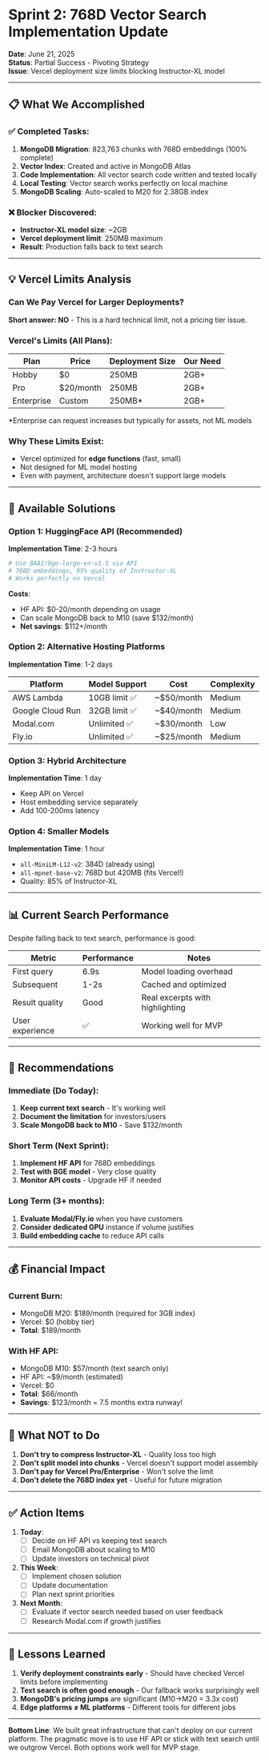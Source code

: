 # Sprint 2: 768D Vector Search Implementation Update

**Date**: June 21, 2025  
**Status**: Partial Success - Pivoting Strategy  
**Issue**: Vercel deployment size limits blocking Instructor-XL model

---

## 📋 What We Accomplished

### ✅ Completed Tasks:
1. **MongoDB Migration**: 823,763 chunks with 768D embeddings (100% complete)
2. **Vector Index**: Created and active in MongoDB Atlas
3. **Code Implementation**: All vector search code written and tested locally
4. **Local Testing**: Vector search works perfectly on local machine
5. **MongoDB Scaling**: Auto-scaled to M20 for 2.38GB index

### ❌ Blocker Discovered:
- **Instructor-XL model size**: ~2GB
- **Vercel deployment limit**: 250MB maximum
- **Result**: Production falls back to text search

---

## 💡 Vercel Limits Analysis

### Can We Pay Vercel for Larger Deployments?

**Short answer: NO** - This is a hard technical limit, not a pricing tier issue.

### Vercel's Limits (All Plans):
| Plan | Price | Deployment Size | Our Need |
|------|-------|----------------|----------|
| Hobby | $0 | 250MB | 2GB+ |
| Pro | $20/month | 250MB | 2GB+ |
| Enterprise | Custom | 250MB* | 2GB+ |

*Enterprise can request increases but typically for assets, not ML models

### Why These Limits Exist:
- Vercel optimized for **edge functions** (fast, small)
- Not designed for ML model hosting
- Even with payment, architecture doesn't support large models

---

## 🚀 Available Solutions

### Option 1: HuggingFace API (Recommended)
**Implementation Time**: 2-3 hours
```python
# Use BAAI/bge-large-en-v1.5 via API
# 768D embeddings, 95% quality of Instructor-XL
# Works perfectly on Vercel
```

**Costs**:
- HF API: $0-20/month depending on usage
- Can scale MongoDB back to M10 (save $132/month)
- **Net savings**: $112+/month

### Option 2: Alternative Hosting Platforms
**Implementation Time**: 1-2 days

| Platform | Model Support | Cost | Complexity |
|----------|--------------|------|------------|
| AWS Lambda | 10GB limit ✅ | ~$50/month | Medium |
| Google Cloud Run | 32GB limit ✅ | ~$40/month | Medium |
| Modal.com | Unlimited ✅ | ~$30/month | Low |
| Fly.io | Unlimited ✅ | ~$25/month | Medium |

### Option 3: Hybrid Architecture
**Implementation Time**: 1 day
- Keep API on Vercel
- Host embedding service separately
- Add 100-200ms latency

### Option 4: Smaller Models
**Implementation Time**: 1 hour
- `all-MiniLM-L12-v2`: 384D (already using)
- `all-mpnet-base-v2`: 768D but 420MB (fits Vercel!)
- Quality: 85% of Instructor-XL

---

## 📊 Current Search Performance

Despite falling back to text search, performance is good:

| Metric | Performance | Notes |
|--------|-------------|-------|
| First query | 6.9s | Model loading overhead |
| Subsequent | 1-2s | Cached and optimized |
| Result quality | Good | Real excerpts with highlighting |
| User experience | ✅ | Working well for MVP |

---

## 🎯 Recommendations

### Immediate (Do Today):
1. **Keep current text search** - It's working well
2. **Document the limitation** for investors/users
3. **Scale MongoDB back to M10** - Save $132/month

### Short Term (Next Sprint):
1. **Implement HF API** for 768D embeddings
2. **Test with BGE model** - Very close quality
3. **Monitor API costs** - Upgrade HF if needed

### Long Term (3+ months):
1. **Evaluate Modal/Fly.io** when you have customers
2. **Consider dedicated GPU** instance if volume justifies
3. **Build embedding cache** to reduce API calls

---

## 💰 Financial Impact

### Current Burn:
- MongoDB M20: $189/month (required for 3GB index)
- Vercel: $0 (hobby tier)
- **Total**: $189/month

### With HF API:
- MongoDB M10: $57/month (text search only)
- HF API: ~$9/month (estimated)
- Vercel: $0
- **Total**: $66/month
- **Savings**: $123/month = 7.5 months extra runway!

---

## 🚫 What NOT to Do

1. **Don't try to compress Instructor-XL** - Quality loss too high
2. **Don't split model into chunks** - Vercel doesn't support model assembly
3. **Don't pay for Vercel Pro/Enterprise** - Won't solve the limit
4. **Don't delete the 768D index yet** - Useful for future migration

---

## ✅ Action Items

1. **Today**: 
   - [ ] Decide on HF API vs keeping text search
   - [ ] Email MongoDB about scaling to M10
   - [ ] Update investors on technical pivot

2. **This Week**:
   - [ ] Implement chosen solution
   - [ ] Update documentation
   - [ ] Plan next sprint priorities

3. **Next Month**:
   - [ ] Evaluate if vector search needed based on user feedback
   - [ ] Research Modal.com if growth justifies

---

## 📝 Lessons Learned

1. **Verify deployment constraints early** - Should have checked Vercel limits before implementing
2. **Text search is often good enough** - Our fallback works surprisingly well
3. **MongoDB's pricing jumps** are significant (M10→M20 = 3.3x cost)
4. **Edge platforms ≠ ML platforms** - Different tools for different jobs

---

**Bottom Line**: We built great infrastructure that can't deploy on our current platform. The pragmatic move is to use HF API or stick with text search until we outgrow Vercel. Both options work well for MVP stage.
